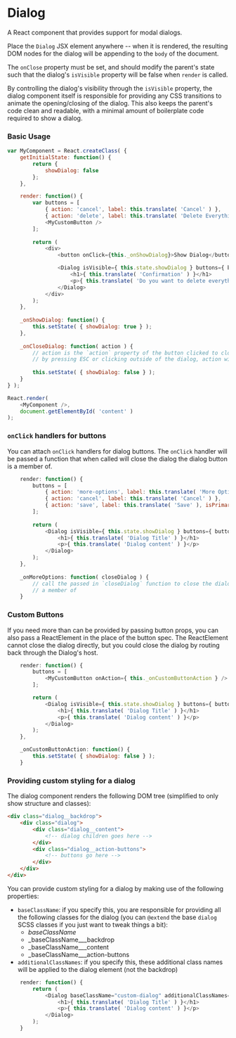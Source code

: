 Dialog
======

A React component that provides support for modal dialogs.

Place the `Dialog` JSX element anywhere -- when it is rendered, the resulting DOM nodes for the dialog will be
appending to the `body` of the document.

The `onClose` property must be set, and should modify the parent's state such that the dialog's `isVisible` property
will be false when `render` is called.

By controlling the dialog's visibility through the `isVisible` property, the dialog component itself is responsible for
providing any CSS transitions to animate the opening/closing of the dialog. This also keeps the parent's code clean and
readable, with a minimal amount of boilerplate code required to show a dialog.

### Basic Usage

```js
var MyComponent = React.createClass( {
	getInitialState: function() {
		return {
			showDialog: false
		};
	},

	render: function() {
		var buttons = [
			{ action: 'cancel', label: this.translate( 'Cancel' ) },
			{ action: 'delete', label: this.translate( 'Delete Everything' ), isPrimary: true },
			<MyCustomButton />
		];
		
		return (
			<div>
				<button onClick={this._onShowDialog}>Show Dialog</button>

				<Dialog isVisible={ this.state.showDialog } buttons={ buttons } onClose={ this._onCloseDialog }>
					<h1>{ this.translate( 'Confirmation' ) }</h1>
					<p>{ this.translate( 'Do you want to delete everything?' ) }</p>
				</Dialog>
			</div>
		);
	},
	
	_onShowDialog: function() {
		this.setState( { showDialog: true } );
	},
	
	_onCloseDialog: function( action ) {
		// action is the `action` property of the button clicked to close the dialog. If the dialog is closed
		// by pressing ESC or clicking outside of the dialog, action will be `undefined`
		
		this.setState( { showDialog: false } );
	}
} );

React.render(
	<MyComponent />,
	document.getElementById( 'content' )
);
```

### `onClick` handlers for buttons

You can attach `onClick` handlers for dialog buttons. The `onClick` handler will be passed a function that when
called will close the dialog the dialog button is a member of.

```js
	render: function() {
		buttons = [
			{ action: 'more-options', label: this.translate( 'More Options…' ), onClick: this._onMoreOptions },
			{ action: 'cancel', label: this.translate( 'Cancel' ) },
			{ action: 'save', label: this.translate( 'Save' ), isPrimary: true }
		];
		
		return (
			<Dialog isVisible={ this.state.showDialog } buttons={ buttons } onClose={ this._onCloseDialog }>
				<h1>{ this.translate( 'Dialog Title' ) }</h1>
				<p>{ this.translate( 'Dialog content' ) }</p>
			</Dialog>
		);
	},
	
	_onMoreOptions: function( closeDialog ) {
		// call the passed in `closeDialog` function to close the dialog the dialog button is
		// a member of
	}
```

### Custom Buttons

If you need more than can be provided by passing button props, you can also pass a ReactElement in the place of
the button spec. The ReactElement cannot close the dialog directly, but you could close the dialog by routing back
through the Dialog's host.

```js
	render: function() {
		buttons = [
			<MyCustomButton onAction={ this._onCustomButtonAction } />
		];

		return (
			<Dialog isVisible={ this.state.showDialog } buttons={ buttons } onClose={ this._onCloseDialog }>
				<h1>{ this.translate( 'Dialog Title' ) }</h1>
				<p>{ this.translate( 'Dialog content' ) }</p>
			</Dialog>
		);
	},

	_onCustomButtonAction: function() {
		this.setState( { showDialog: false } );
	}

```

### Providing custom styling for a dialog

The dialog component renders the following DOM tree (simplified to only show structure and classes):

```html
<div class="dialog__backdrop">
	<div class="dialog">
		<div class="dialog__content">
			<!-- dialog children goes here -->
		</div>
		<div class="dialog__action-buttons">
			<!-- buttons go here -->
		</div>
	</div>
</div>
```

You can provide custom styling for a dialog by making use of the following properties:

- `baseClassName`: if you specify this, you are responsible for providing all the following classes for the dialog (you
can `@extend` the base `dialog` SCSS classes if you just want to tweak things a bit):
    - _baseClassName_
    - _baseClassName___backdrop
    - _baseClassName___content
    - _baseClassName___action-buttons
- `additionalClassNames`: if you specify this, these additional class names will be applied to the dialog element
(not the backdrop)

```js
	render: function() {
		return (
			<Dialog baseClassName="custom-dialog" additionalClassNames="critical error" isVisible={ this.state.showDialog } onClose={ this._onCloseDialog }>
				<h1>{ this.translate( 'Dialog Title' ) }</h1>
				<p>{ this.translate( 'Dialog content' ) }</p>
			</Dialog>
		);
	}
```
